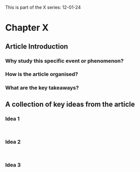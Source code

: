 This is part of the X series:
12-01-24

# Chapter X
## Article Introduction

### Why study this specific event or phenomenon?


### How is the article organised?


### What are the key takeaways?


## A collection of key ideas from the article

### Idea 1

```ad-quote


```

### Idea 2

```ad-quote


```


### Idea 3

```ad-quote


```
